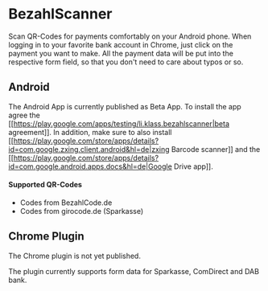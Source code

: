 # BezahlScanner

Scan QR-Codes for payments comfortably on your Android phone. When logging in to your favorite bank account in Chrome, just click on the payment you want to make. All the payment data will be put into the respective form field, so that you don't need to care about typos or so.

## Android

The Android App is currently published as Beta App. To install the app agree the [[https://play.google.com/apps/testing/li.klass.bezahlscanner|beta agreement]]. In addition, make sure to also install [[https://play.google.com/store/apps/details?id=com.google.zxing.client.android&hl=de|zxing Barcode scanner]] and the [[https://play.google.com/store/apps/details?id=com.google.android.apps.docs&hl=de|Google Drive app]].



#### Supported QR-Codes

* Codes from BezahlCode.de
* Codes from girocode.de (Sparkasse)

## Chrome Plugin

The Chrome plugin is not yet published.

The plugin currently supports form data for Sparkasse, ComDirect and DAB bank.
